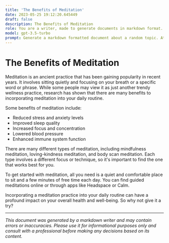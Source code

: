 ```yaml
---
title: 'The Benefits of Meditation'
date: 2023-05-25 19:12:20.645449
draft: false
description: The Benefits of Meditation
role: You are a writer, made to generate documents in markdown format. It is very important that all of the documents you generate are in valid markdown format.
model: gpt-3.5-turbo
prompt: Generate a markdown formatted document about a random topic. At the bottom, include a disclaimer explaining that the document was generated by you. The first line of the document should be the title. Make sure that the entire document is in proper markdown format, using a mix of various tags to make the document visually appealing.
---
```


# The Benefits of Meditation

Meditation is an ancient practice that has been gaining popularity in recent years. It involves sitting quietly and focusing on your breath or a specific word or phrase. While some people may view it as just another trendy wellness practice, research has shown that there are many benefits to incorporating meditation into your daily routine.

Some benefits of meditation include:

- Reduced stress and anxiety levels
- Improved sleep quality
- Increased focus and concentration
- Lowered blood pressure
- Enhanced immune system function

There are many different types of meditation, including mindfulness meditation, loving-kindness meditation, and body scan meditation. Each type involves a different focus or technique, so it's important to find the one that works best for you.

To get started with meditation, all you need is a quiet and comfortable place to sit and a few minutes of free time each day. You can find guided meditations online or through apps like Headspace or Calm.

Incorporating a meditation practice into your daily routine can have a profound impact on your overall health and well-being. So why not give it a try?

---

*This document was generated by a markdown writer and may contain errors or inaccuracies. Please use it for informational purposes only and consult with a professional before making any decisions based on its content.*